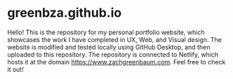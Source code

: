 # greenbza.github.io

Hello! This is the repository for my personal portfolio website, which showcases the work I have completed in UX, Web, and Visual design. The website is modified and tested locally using GitHub Desktop, and then uploaded to this repository. The repository is connected to Netlify, which hosts it at the domain https://www.zachgreenbaum.com. Feel free to check it out!
